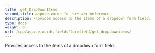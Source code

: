 ```yaml
---
title: get_DropDownItems
second_title: Aspose.Words for C++ API Reference
description: Provides access to the items of a dropdown form field. 
type: docs
weight: 0
url: /cpp/aspose.words.fields/formfield/get_dropdownitems/
---
```


Provides access to the items of a dropdown form field. 

